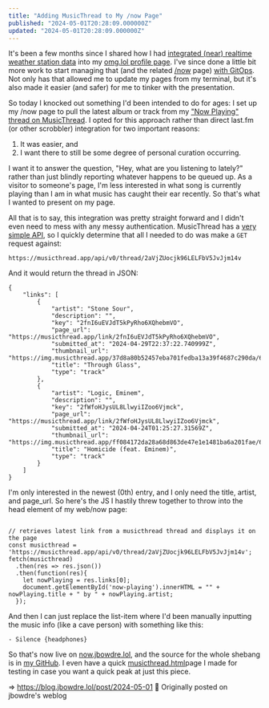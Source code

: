 ```yaml
---
title: "Adding MusicThread to My /now Page"
published: "2024-05-01T20:28:09.000000Z"
updated: "2024-05-01T20:28:09.000000Z"
---
```


It's been a few months since I shared how I had [integrated (near) realtime weather station data](https://runtimeterror.dev/display-tempest-weather-static-site/) into my [omg.lol profile page](https://jbowdre.lol). I've since done a little bit more work to start managing that (and the related [/now](https://now.jbowdre.lol) page) [with GitOps](https://blog.jbowdre.lol/post/gitops-for-omg-lol). Not only has that allowed me to update my pages from my terminal, but it's also made it easier (and safer) for me to tinker with the presentation.

So today I knocked out something I'd been intended to do for ages: I set up my /now page to pull the latest album or track from my ["Now Playing" thread on MusicThread](https://musicthread.app/thread/2aVjZUocjk96LELFbV5JvJjm14v). I opted for this approach rather than direct last.fm (or other scrobbler) integration for two important reasons:

1. It was easier, and
2. I want there to still be some degree of personal curation occurring.

I want it to answer the question, "Hey, what are you listening to lately?" rather than just blindly reporting whatever happens to be queued up. As a visitor to someone's page, I'm less interested in what song is currently playing than I am in what music has caught their ear recently. So that's what I wanted to present on my page.

All that is to say, this integration was pretty straight forward and I didn't even need to mess with any messy authentication. MusicThread has a [very simple API](https://musicthread.app/api), so I quickly determine that all I needed to do was make a `GET` request against:

```
https://musicthread.app/api/v0/thread/2aVjZUocjk96LELFbV5JvJjm14v
```

And it would return the thread in JSON:

```
{
    "links": [
        {
            "artist": "Stone Sour",
            "description": "",
            "key": "2fnI6uEVJdT5kPyRho6XQhebmVO",
            "page_url": "https://musicthread.app/link/2fnI6uEVJdT5kPyRho6XQhebmVO",
            "submitted_at": "2024-04-29T22:37:22.740999Z",
            "thumbnail_url": "https://img.musicthread.app/37d8a80b52457eba701fedba13a39f4687c290da/68747470733a2f2f692e7363646e2e636f2f696d6167652f61623637363136643030303062323733623432346165623531303031366461613162633032353163",
            "title": "Through Glass",
            "type": "track"
        },
        {
            "artist": "Logic, Eminem",
            "description": "",
            "key": "2fWfoHJysUL8LlwyiIZoo6Vjmck",
            "page_url": "https://musicthread.app/link/2fWfoHJysUL8LlwyiIZoo6Vjmck",
            "submitted_at": "2024-04-24T01:25:27.31569Z",
            "thumbnail_url": "https://img.musicthread.app/ff084172da28a68d863de47e1e1481ba6a201fae/68747470733a2f2f692e7363646e2e636f2f696d6167652f61623637363136643030303062323733343163306164336533393338386162333332666662303233",
            "title": "Homicide (feat. Eminem)",
            "type": "track"
        }
    ]
}
```

I'm only interested in the newest (0th) entry, and I only need the title, artist, and page\_url. So here's the JS I hastily threw together to throw into the head element of my web/now page:

```

// retrieves latest link from a musicthread thread and displays it on the page
const musicthread = 'https://musicthread.app/api/v0/thread/2aVjZUocjk96LELFbV5JvJjm14v';
fetch(musicthread)
  .then(res => res.json())
  .then(function(res){
    let nowPlaying = res.links[0];
    document.getElementById('now-playing').innerHTML = "" + nowPlaying.title + " by " + nowPlaying.artist;
  });

```

And then I can just replace the list-item where I'd been manually inputting the music info (like a cave person) with something like this:

```
- Silence {headphones}
```

So that's now live on [now.jbowdre.lol](https://now.jbowdre.lol), and the source for the whole shebang is in [my GitHub](https://github.com/jbowdre/lolz). I even have a quick [musicthread.html](https://github.com/jbowdre/lolz/blob/main/musicthread.html)page I made for testing in case you want a quick peak at just this piece.

=> https://blog.jbowdre.lol/post/2024-05-01 📡 Originally posted on jbowdre's weblog